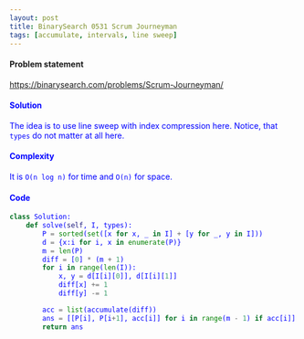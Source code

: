 ```yaml
---
layout: post
title: BinarySearch 0531 Scrum Journeyman
tags: [accumulate, intervals, line sweep]
---
```


#### Problem statement

<a href="https://binarysearch.com/problems/Scrum-Journeyman/"> <font color = blue>https://binarysearch.com/problems/Scrum-Journeyman/

#### Solution
The idea is to use line sweep with index compression here. Notice, that `types` do not matter at all here.

#### Complexity
It is `O(n log n)` for time and `O(n)` for space.

#### Code
```python
class Solution:
    def solve(self, I, types):
        P = sorted(set([x for x, _ in I] + [y for _, y in I]))
        d = {x:i for i, x in enumerate(P)}
        m = len(P)
        diff = [0] * (m + 1)
        for i in range(len(I)):
            x, y = d[I[i][0]], d[I[i][1]]
            diff[x] += 1
            diff[y] -= 1

        acc = list(accumulate(diff))
        ans = [[P[i], P[i+1], acc[i]] for i in range(m - 1) if acc[i]]
        return ans
```
